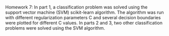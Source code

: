 Homework 7: In part 1, a classification problem was solved using the support vector machine (SVM) scikit-learn algorithm. The algorithm was run with different regularization parameters C and several decision boundaries were plotted for different C values. In parts 2 and 3, two other classification problems were solved using the SVM algorithm. 
